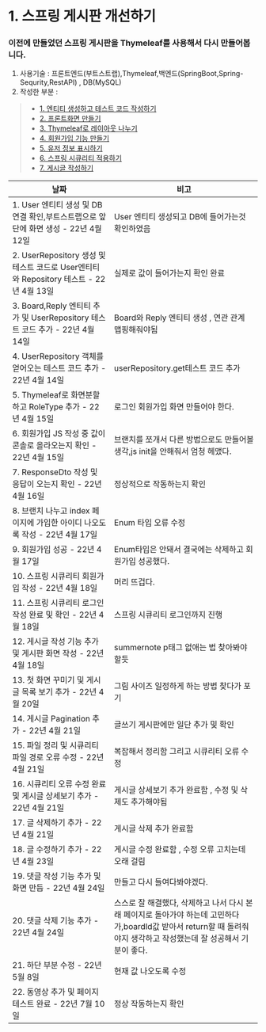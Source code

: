# 1. 스프링 게시판 개선하기 

### 이전에 만들었던 스프링 게시판을 Thymeleaf를 사용해서 다시 만들어봅니다.

 1. 사용기술 : 프론트엔드(부트스트랩),Thymeleaf,백엔드(SpringBoot,Spring-Sequrity,RestAPI) , DB(MySQL)
 2. 작성한 부분 :
>   - [1. 엔티티 생성하고 테스트 코드 작성하기](https://github.com/LeeJongAnn/for_Study/blob/master/history/1/README.md)
>   - [2. 프론트화면 만들기](https://github.com/LeeJongAnn/for_Study/blob/master/history/2/README.md)
>   - [3. Thymeleaf로 레이아웃 나누기](https://github.com/LeeJongAnn/for_Study/tree/master/history/3)
>   - [4. 회원가입 기능 만들기](https://github.com/LeeJongAnn/for_Study/tree/master/history/4)
>   - [5. 유저 정보 표시하기](https://github.com/LeeJongAnn/for_Study/tree/master/history/5)
>   - [6. 스프링 시큐리티 적용하기 ](https://github.com/LeeJongAnn/for_Study/tree/master/history/6)
>   - [7. 게시글 작성하기 ]()



| 날짜                                                                   | 비고                                                                                                   |
|----------------------------------------------------------------------|------------------------------------------------------------------------------------------------------|
| 1. User 엔티티 생성 및 DB연결 확인,부트스트랩으로 앞단에 화면 생성 - 22년 4월 12일              | User 엔티티 생성되고 DB에 들어가는것 확인하였음                                                                        |
| 2. UserRepository 생성 및 테스트 코드로 User엔티티와 Repository 테스트  - 22년 4월 13일 | 실제로 값이 들어가는지 확인 완료                                                                                   |
| 3. Board,Reply 엔티티 추가 및 UserRepository 테스트 코드 추가 - 22년 4월 14일        | Board와 Reply 엔티티 생성 , 연관 관계 맵핑해줘야됨                                                                   |
| 4. UserRepository 객체를 얻어오는 테스트 코드 추가 - 22년 4월 14일                    | userRepository.get테스트 코드 추가                                                                          |
| 5. Thymeleaf로 화면분할 하고 RoleType 추가  - 22년 4월 15일                      | 로그인 회원가입 화면 만들어야 한다.                                                                                 |
| 6. 회원가입 JS 작성 중 값이 콘솔로 올라오는지 확인  - 22년 4월 15일                        | 브랜치를 쪼개서 다른 방법으로도 만들어볼 생각,js init을 안해줘서 엄청 헤맸다.                                                      |
| 7. ResponseDto 작성 및 응답이 오는지 확인  - 22년 4월 16일                         | 정상적으로 작동하는지 확인                                                                                       |
| 8. 브랜치 나누고 index 페이지에 가입한 아이디 나오도록 작성  - 22년 4월 17일                  | Enum 타입 오류 수정                                                                                        |
| 9. 회원가입 성공  - 22년 4월 17일                                             | Enum타입은 안돼서 결국에는 삭제하고 회원가입 성공했다.                                                                     |
| 10. 스프링 시큐리티 회원가입 작성 - 22년 4월 18일                                    | 머리 뜨겁다.                                                                                              |
| 11. 스프링 시큐리티 로그인 작성 완료 및 확인 - 22년 4월 18일                             | 스프링 시큐리티 로그인까지 진행                                                                                    |
| 12. 게시글 작성 기능 추가 및 게시판 화면 작성 - 22년 4월 18일                            | summernote p태그 없애는 법 찾아봐야할듯                                                                          |
| 13. 첫 화면 꾸미기 및 게시글 목록 보기 추가 - 22년 4월 20일                             | 그림 사이즈 일정하게 하는 방법 찾다가 포기                                                                             |
| 14. 게시글 Pagination 추가 - 22년 4월 21일                                   | 글쓰기 게시판에만 일단 추가 및 확인                                                                                 |
| 15. 파일 정리 및 시큐리티 파일 경로 오류 수정 - 22년 4월 21일                            | 복잡해서 정리함 그리고 시큐리티 오류 수정                                                                              |
| 16. 시큐리티 오류 수정 완료 및 게시글 상세보기 추가 - 22년 4월 21일                         | 게시글 상세보기 추가 완료함 , 수정 및 삭제도 추가해야됨                                                                     |
| 17. 글 삭제하기 추가 - 22년 4월 21일                                           | 게시글 삭제 추가 완료함                                                                                        |
| 18. 글 수정하기 추가 - 22년 4월 23일                                           | 게시글 수정 완료함 , 수정 오류 고치는데 오래 걸림                                                                        |
| 19. 댓글 작성 기능 추가 및 화면 만듬 - 22년 4월 24일                                 | 만들고 다시 들여다봐야겠다.                                                                                      |
| 20. 댓글 삭제 기능 추가 - 22년 4월 24일                                         | 스스로 잘 해결했다, 삭제하고 나서 다시 본래 페이지로 돌아가야 하는데 고민하다가,boardId값 받아서 return할 때 돌려줘야지 생각하고 작성했는데 잘 성공해서 기분이 좋다. |
| 21. 하단 부분 수정 - 22년 5월 8일                                             | 현재 값 나오도록 수정                                                                                         |
| 22. 동영상 추가 및 페이지 테스트 완료 - 22년 7월 10일                                  | 정상 작동하는지 확인 |